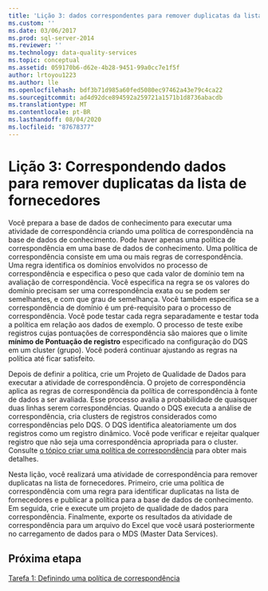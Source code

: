 ```yaml
---
title: 'Lição 3: dados correspondentes para remover duplicatas da lista de fornecedores | Microsoft Docs'
ms.custom: ''
ms.date: 03/06/2017
ms.prod: sql-server-2014
ms.reviewer: ''
ms.technology: data-quality-services
ms.topic: conceptual
ms.assetid: 059170b6-d62e-4b28-9451-99a0cc7e1f5f
author: lrtoyou1223
ms.author: lle
ms.openlocfilehash: bdf3b71d985a60fed5080ec97462a43e79c4ca22
ms.sourcegitcommit: ad4d92dce894592a259721a1571b1d8736abacdb
ms.translationtype: MT
ms.contentlocale: pt-BR
ms.lasthandoff: 08/04/2020
ms.locfileid: "87678377"
---
```

# <a name="lesson-3-matching-data-to-remove-duplicates-from-supplier-list"></a>Lição 3: Correspondendo dados para remover duplicatas da lista de fornecedores
  Você prepara a base de dados de conhecimento para executar uma atividade de correspondência criando uma política de correspondência na base de dados de conhecimento. Pode haver apenas uma política de correspondência em uma base de dados de conhecimento. Uma política de correspondência consiste em uma ou mais regras de correspondência. Uma regra identifica os domínios envolvidos no processo de correspondência e especifica o peso que cada valor de domínio tem na avaliação de correspondência. Você especifica na regra se os valores do domínio precisam ser uma correspondência exata ou se podem ser semelhantes, e com que grau de semelhança. Você também especifica se a correspondência de domínio é um pré-requisito para o processo de correspondência. Você pode testar cada regra separadamente e testar toda a política em relação aos dados de exemplo. O processo de teste exibe registros cujas pontuações de correspondência são maiores que o limite **mínimo de Pontuação de registro** especificado na configuração do DQS em um cluster (grupo). Você poderá continuar ajustando as regras na política até ficar satisfeito.  
  
 Depois de definir a política, crie um Projeto de Qualidade de Dados para executar a atividade de correspondência. O projeto de correspondência aplica as regras de correspondência da política de correspondência à fonte de dados a ser avaliada. Esse processo avalia a probabilidade de quaisquer duas linhas serem correspondências. Quando o DQS executa a análise de correspondência, cria clusters de registros considerados como correspondências pelo DQS. O DQS identifica aleatoriamente um dos registros como um registro dinâmico. Você pode verificar e rejeitar qualquer registro que não seja uma correspondência apropriada para o cluster. Consulte [o tópico criar uma política de correspondência](https://msdn.microsoft.com/library/hh270290.aspx) para obter mais detalhes.  
  
 Nesta lição, você realizará uma atividade de correspondência para remover duplicatas na lista de fornecedores. Primeiro, crie uma política de correspondência com uma regra para identificar duplicatas na lista de fornecedores e publicar a política para a base de dados de conhecimento. Em seguida, crie e execute um projeto de qualidade de dados para correspondência. Finalmente, exporte os resultados da atividade de correspondência para um arquivo do Excel que você usará posteriormente no carregamento de dados para o MDS (Master Data Services).  
  
## <a name="next-step"></a>Próxima etapa  
 [Tarefa 1: Definindo uma política de correspondência](../../2014/tutorials/task-1-defining-a-matching-policy.md)  
  
  
